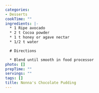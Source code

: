 ```yaml
---
categories:
- Desserts
cookTime: ""
ingredients: |-
  * 1 Ripe avocado
  * 2 t Cocoa powder
  * 1 t honey or agave nectar
  * 1/2 t water

  # Directions

  * Blend until smooth in food processor
photo: []
prepTime: ""
servings: ""
tags: []
title: Nonna's Chocolate Pudding
---
```

